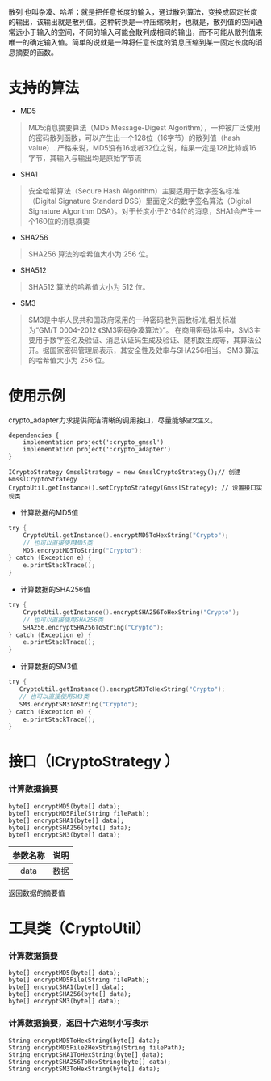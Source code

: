 散列 也叫杂凑、哈希；就是把任意长度的输入，通过散列算法，变换成固定长度的输出，该输出就是散列值。这种转换是一种压缩映射，也就是，散列值的空间通常远小于输入的空间，不同的输入可能会散列成相同的输出，而不可能从散列值来唯一的确定输入值。简单的说就是一种将任意长度的消息压缩到某一固定长度的消息摘要的函数。

# 支持的算法

- MD5

> MD5消息摘要算法（MD5 Message-Digest Algorithm），一种被广泛使用的密码散列函数，可以产生出一个128位（16字节）的散列值（hash value）.
> 严格来说，MD5没有16或者32位之说，结果一定是128比特或16字节，其输入与输出均是原始字节流

- SHA1

> 安全哈希算法（Secure Hash Algorithm）主要适用于数字签名标准 （Digital Signature Standard DSS）里面定义的数字签名算法（Digital Signature Algorithm DSA）。对于长度小于2^64位的消息，SHA1会产生一个160位的消息摘要

- SHA256

> SHA256 算法的哈希值大小为 256 位。

- SHA512

> SHA512 算法的哈希值大小为 512 位。

- SM3

> SM3是中华人民共和国政府采用的一种密码散列函数标准,相关标准为“GM/T 0004-2012 《SM3密码杂凑算法》”。
> 在商用密码体系中，SM3主要用于数字签名及验证、消息认证码生成及验证、随机数生成等，其算法公开。据国家密码管理局表示，其安全性及效率与SHA256相当。
> SM3 算法的哈希值大小为 256 位。

# 使用示例

crypto_adapter力求提供简洁清晰的调用接口，尽量能够`望文生义`。

```
dependencies {
    implementation project(':crypto_gmssl')
    implementation project(':crypto_adapter')
}
```

```
ICryptoStrategy GmsslStrategy = new GmsslCryptoStrategy();// 创建 GmsslCryptoStrategy
CryptoUtil.getInstance().setCryptoStrategy(GmsslStrategy); // 设置接口实现类
```

- 计算数据的MD5值

```C
try {
    CryptoUtil.getInstance().encryptMD5ToHexString("Crypto");
	// 也可以直接使用MD5类
	MD5.encryptMD5ToString("Crypto");
} catch (Exception e) {
    e.printStackTrace();
}
```

- 计算数据的SHA256值

```C
try {
    CryptoUtil.getInstance().encryptSHA256ToHexString("Crypto");
	// 也可以直接使用SHA256类
	SHA256.encryptSHA256ToString("Crypto");
} catch (Exception e) {
    e.printStackTrace();
}
```

- 计算数据的SM3值

```C
try {
   CryptoUtil.getInstance().encryptSM3ToHexString("Crypto");
   // 也可以直接使用SM3类
   SM3.encryptSM3ToString("Crypto"); 
} catch (Exception e) {
    e.printStackTrace();
}
```

# 接口（ICryptoStrategy ）

### 计算数据摘要 

```
byte[] encryptMD5(byte[] data);
byte[] encryptMD5File(String filePath);
byte[] encryptSHA1(byte[] data);
byte[] encryptSHA256(byte[] data);
byte[] encryptSM3(byte[] data);
```

|  参数名称   |     说明     |
| :-: | :-:  |
|    data     |     数据    |

返回数据的摘要值

# 工具类（CryptoUtil）

### 计算数据摘要 

```
byte[] encryptMD5(byte[] data);
byte[] encryptMD5File(String filePath);
byte[] encryptSHA1(byte[] data);
byte[] encryptSHA256(byte[] data);
byte[] encryptSM3(byte[] data);
```

### 计算数据摘要，返回十六进制小写表示

``` 
String encryptMD5ToHexString(byte[] data);
String encryptMD5File2HexString(String filePath);
String encryptSHA1ToHexString(byte[] data);
String encryptSHA256ToHexString(byte[] data);
String encryptSM3ToHexString(byte[] data);
```